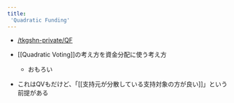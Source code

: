 ```yaml
---
title:
 'Quadratic Funding'
---
```


- [/tkgshn-private/QF](https://scrapbox.io/tkgshn-private/QF)
- [[Quadratic Voting]]の考え方を資金分配に使う考え方
    - おもろい

- これはQVもだけど、「[[支持元が分散している支持対象の方が良い]]」という前提がある
